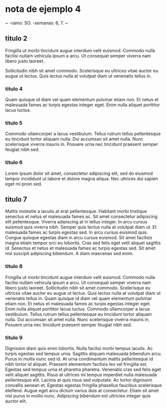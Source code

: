 # nota de ejemplo 4

~
-ramo: SO.
-semanas: 6, 7.
~

## titulo 2

Fringilla ut morbi tincidunt augue interdum velit euismod. Commodo nulla facilisi nullam vehicula ipsum a arcu. Ut consequat semper viverra nam libero justo laoreet. 

Sollicitudin nibh sit amet commodo. Scelerisque eu ultrices vitae auctor eu augue ut lectus. Quis lectus nulla at volutpat diam ut venenatis tellus in. 

### titulo 4

Quam quisque id diam vel quam elementum pulvinar etiam non. Et netus et malesuada fames ac turpis egestas integer eget. Enim nulla aliquet porttitor lacus luctus. 

### titulo 5

Commodo ullamcorper a lacus vestibulum. Tellus rutrum tellus pellentesque eu tincidunt tortor aliquam nulla. Dui accumsan sit amet nulla. Nunc scelerisque viverra mauris in. Posuere urna nec tincidunt praesent semper feugiat nibh sed.

### titulo 6

Lorem ipsum dolor sit amet, consectetur adipiscing elit, sed do eiusmod tempor incididunt ut labore et dolore magna aliqua. Nec ultrices dui sapien eget mi proin sed. 

## titulo 7

Mattis molestie a iaculis at erat pellentesque. Habitant morbi tristique senectus et netus et malesuada fames ac. Sit amet consectetur adipiscing elit pellentesque. Viverra adipiscing at in tellus integer. In arcu cursus euismod quis viverra nibh. Semper quis lectus nulla at volutpat diam ut. Et malesuada fames ac turpis egestas sed. In arcu cursus euismod quis. Congue quisque egestas diam in arcu cursus euismod. Sit amet facilisis magna etiam tempor orci eu lobortis. Cras sed felis eget velit aliquet sagittis id. Senectus et netus et malesuada fames ac turpis egestas sed. Sit amet nisl suscipit adipiscing bibendum. A diam maecenas sed enim.

### titulo 8

Fringilla ut morbi tincidunt augue interdum velit euismod. Commodo nulla facilisi nullam vehicula ipsum a arcu. Ut consequat semper viverra nam libero justo laoreet. Sollicitudin nibh sit amet commodo. Scelerisque eu ultrices vitae auctor eu augue ut lectus. Quis lectus nulla at volutpat diam ut venenatis tellus in. Quam quisque id diam vel quam elementum pulvinar etiam non. Et netus et malesuada fames ac turpis egestas integer eget. Enim nulla aliquet porttitor lacus luctus. Commodo ullamcorper a lacus vestibulum. Tellus rutrum tellus pellentesque eu tincidunt tortor aliquam nulla. Dui accumsan sit amet nulla. Nunc scelerisque viverra mauris in. Posuere urna nec tincidunt praesent semper feugiat nibh sed.

### titulo 9

Dignissim diam quis enim lobortis. Nulla facilisi morbi tempus iaculis. Ac turpis egestas sed tempus urna. Sagittis aliquam malesuada bibendum arcu. Purus in mollis nunc sed id. At urna condimentum mattis pellentesque id nibh tortor id aliquet. Praesent elementum facilisis leo vel fringilla est. Egestas sed tempus urna et pharetra pharetra. Venenatis cras sed felis eget velit aliquet sagittis. Risus at ultrices mi tempus imperdiet nulla malesuada pellentesque elit. Lacinia at quis risus sed vulputate. Ac tortor dignissim convallis aenean et. Egestas egestas fringilla phasellus faucibus scelerisque eleifend. Augue eget arcu dictum varius duis at consectetur. Etiam sit amet nisl purus in mollis nunc. Adipiscing bibendum est ultricies integer quis auctor elit.


